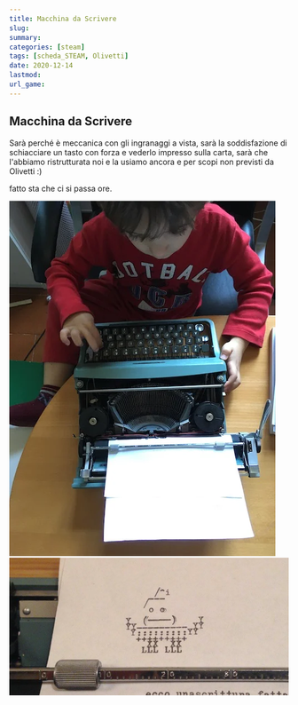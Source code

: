 ```yaml
---
title: Macchina da Scrivere
slug: 
summary: 
categories: [steam]
tags: [scheda_STEAM, Olivetti]
date: 2020-12-14
lastmod: 
url_game: 
---
```

## Macchina da Scrivere

Sarà perché è meccanica con gli ingranaggi a vista, sarà la soddisfazione di schiacciare un tasto con forza e vederlo impresso sulla carta, sarà che l'abbiamo ristrutturata noi e la usiamo ancora e per scopi non previsti da Olivetti :)

fatto sta che ci si passa ore.

![](img/steam_olivetti.webp)
![](img/steam_olivetti2.webp)

